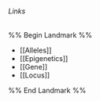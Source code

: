###### Links
%% Begin Landmark %%
- [[Alleles]]
- [[Epigenetics]]
- [[Gene]]
- [[Locus]]

%% End Landmark %%
